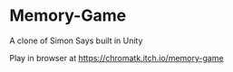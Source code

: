 # Memory-Game
A clone of Simon Says built in Unity

Play in browser at https://chromatk.itch.io/memory-game
